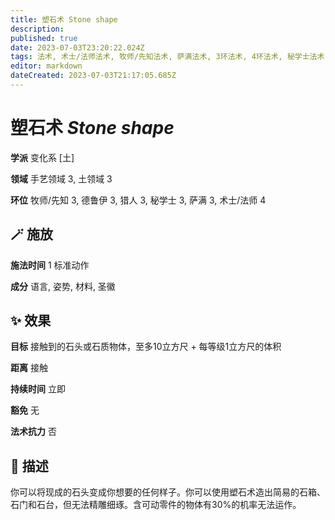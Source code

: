 ```yaml
---
title: 塑石术 Stone shape
description: 
published: true
date: 2023-07-03T23:20:22.024Z
tags: 法术, 术士/法师法术, 牧师/先知法术, 萨满法术, 3环法术, 4环法术, 秘学士法术, 猎人法术, 德鲁伊法术, 变化系, 土, 土领域, 手艺领域
editor: markdown
dateCreated: 2023-07-03T21:17:05.685Z
---
```


# **塑石术** *Stone shape*

**学派** 变化系 \[土\] 

**领域** 手艺领域 3, 土领域 3

**环位** 牧师/先知 3, 德鲁伊 3, 猎人 3, 秘学士 3, 萨满 3, 术士/法师 4

## 🪄 施放

**施法时间** 1 标准动作

**成分** 语言, 姿势, 材料, 圣徽

## ✨ 效果 

**目标** 接触到的石头或石质物体，至多10立方尺 + 每等级1立方尺的体积 

**距离** 接触  

**持续时间** 立即 

**豁免** 无

**法术抗力** 否

## 📖 描述

你可以将现成的石头变成你想要的任何样子。你可以使用塑石术造出简易的石箱、石门和石台，但无法精雕细琢。含可动零件的物体有30%的机率无法运作。
    